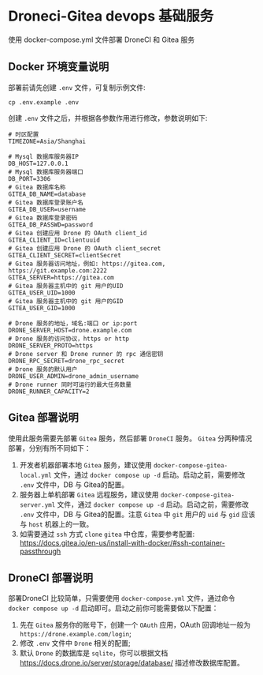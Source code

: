 # Droneci-Gitea devops 基础服务
使用 docker-compose.yml 文件部署 DroneCI 和 Gitea 服务

## Docker 环境变量说明
部署前请先创建 `.env` 文件，可复制示例文件:
```shell
cp .env.example .env
```

创建 `.env` 文件之后，并根据各参数作用进行修改，参数说明如下:

```shell
# 时区配置
TIMEZONE=Asia/Shanghai

# Mysql 数据库服务器IP
DB_HOST=127.0.0.1
# Mysql 数据库服务器端口
DB_PORT=3306
# Gitea 数据库名称
GITEA_DB_NAME=database
# Gitea 数据库登录账户名
GITEA_DB_USER=username
# Gitea 数据库登录密码
GITEA_DB_PASSWD=password
# Gitea 创建应用 Drone 的 OAuth client_id
GITEA_CLIENT_ID=clientuuid
# Gitea 创建应用 Drone 的 OAuth client_secret
GITEA_CLIENT_SECRET=clientSecret
# Gitea 服务器访问地址，例如: https://gitea.com, https://git.example.com:2222
GITEA_SERVER=https://gitea.com
# Gitea 服务器主机中的 git 用户的UID
GITEA_USER_UID=1000
# Gitea 服务器主机中的 git 用户的GID
GITEA_USER_GID=1000

# Drone 服务的地址，域名:端口 or ip:port
DRONE_SERVER_HOST=drone.example.com
# Drone 服务的访问协议，https or http
DRONE_SERVER_PROTO=https
# Drone server 和 Drone runner 的 rpc 通信密钥
DRONE_RPC_SECRET=drone_rpc_secret
# Drone 服务的默认用户
DRONE_USER_ADMIN=drone_admin_username
# Drone runner 同时可运行的最大任务数量
DRONE_RUNNER_CAPACITY=2
```

## Gitea 部署说明
使用此服务需要先部署 `Gitea` 服务，然后部署 `DroneCI` 服务。 `Gitea` 分两种情况部署，分别有所不同如下：

1. 开发者机器部署本地 `Gitea` 服务，建议使用 `docker-compose-gitea-local.yml` 文件，通过 `docker compose up -d` 启动。启动之前，需要修改 `.env` 文件中，DB 与 Gitea的配置。
2. 服务器上单机部署 `Gitea` 远程服务，建议使用 `docker-compose-gitea-server.yml` 文件，通过 `docker compose up -d` 启动。启动之前，需要修改 `.env` 文件中，DB 与 Gitea的配置。注意 `Gitea` 中 `git` 用户的 `uid` 与 `gid` 应该与 `host` 机器上的一致。
3. 如需要通过 `ssh` 方式 `clone` `gitea` 中仓库，需要参考配置: <https://docs.gitea.io/en-us/install-with-docker/#ssh-container-passthrough>

## DroneCI 部署说明
部署DroneCI 比较简单，只需要使用 `docker-compose.yml` 文件，通过命令 `docker compose up -d` 启动即可。启动之前你可能需要做以下配置：

1. 先在 `Gitea` 服务你的账号下，创建一个 `OAuth` 应用，OAuth 回调地址一般为 `https://drone.example.com/login`;
2. 修改 `.env` 文件中 `Drone` 相关的配置;
3. 默认 `Drone` 的数据库是 `sqlite`，你可以根据文档 <https://docs.drone.io/server/storage/database/> 描述修改数据库配置。
